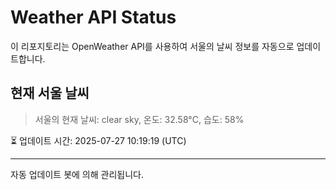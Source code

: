 
# Weather API Status

이 리포지토리는 OpenWeather API를 사용하여 서울의 날씨 정보를 자동으로 업데이트합니다.

## 현재 서울 날씨
> 서울의 현재 날씨: clear sky, 온도: 32.58°C, 습도: 58%

⏳ 업데이트 시간: 2025-07-27 10:19:19 (UTC)

---
자동 업데이트 봇에 의해 관리됩니다.
